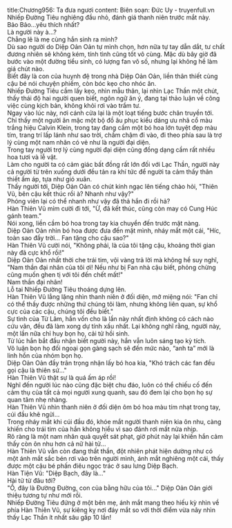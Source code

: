 title:Chương956: Ta đưa ngươi
content:
Biên soạn: Đức Uy - truyenfull.vn<br>Nhiếp Đường Tiêu nghiêng đầu nhỏ, đánh giá thanh niên trước mắt này.<br>Bảo Bảo…yêu thích nhất?<br>Là người này à...?<br>Chẳng lẽ là mẹ cùng hắn sinh ra mình?<br>Dù sao người do Diệp Oản Oản tự mình chọn, hơn nữa tự tay dẫn dắt, tư chất đương nhiên sẽ không kém, tính tình cũng tốt vô cùng. Mặc dù bây giờ đã bước vào một đường tiểu sinh, có lượng fan vô số, nhưng lại không hề làm giá chút nào.<br>Biết đây là con của huynh đệ trong nhà Diệp Oản Oản, liền thân thiết cùng cậu bé nói chuyện phiếm, còn bóc kẹo cho nhóc ăn.<br>Nhiếp Đường Tiêu cầm lấy kẹo, nhìn mẫu thân, lại nhìn Lạc Thần một chút, thấy thái độ hai người quen biết, ngôn ngữ ăn ý, đang tại thảo luận về công việc cùng kịch bản, không khỏi rơi vào trầm tư.<br>Ngay vào lúc này, nơi cánh cửa lại là một loạt tiếng bước chân truyền tới.<br>Chỉ thấy một người ăn mặc một bộ đồ âu phục kiểu dáng ưu nhã cổ màu trắng hiệu Calvin Klein, trong tay đang cầm một bó hoa lớn tuyệt đẹp màu tím, trang trí lấp lánh như sao trời, chầm chậm đi vào, đi theo phía sau là trợ lý cùng một nam nhân có vẻ như là người đại diện.<br>Trong tay người trợ lý cùng người đại diện cũng đồng dạng cầm rất nhiều hoa tươi và lễ vật.<br>Làm cho người ta có cảm giác bất đồng rất lớn đối với Lạc Thần, người này cả người từ trên xuống dưới đều tản ra khí tức để người ta cảm thấy thân thiết ấm áp, tựa như gió xuân.<br>Thấy người tới, Diệp Oản Oản có chút kinh ngạc lên tiếng chào hỏi, "Thiên Vũ, bên cậu kết thúc rồi à? Nhanh như vậy?"<br>Phóng viên lại có thể nhanh như vậy đã thả hắn đi rồi hả?<br>Hàn Thiên Vũ mỉm cười đi tới, "Ừ, đã kết thúc, cũng còn may có Cung Húc gánh team."<br>Nói xong, liền cầm bó hoa trong tay kia chuyển đến trước mặt nàng.<br>Diệp Oản Oản nhìn bó hoa được đưa đến mặt mình, nháy mắt một cái, "Híc, toàn sao đầy trời... Fan tặng cho cậu sao?"<br>Hàn Thiên Vũ cười nói, "Không phải, là của tôi tặng cậu, khoảng thời gian này đã cực khổ rồi!"<br>Diệp Oản Oản nhất thời che trái tim, vội vàng trả lời mà không hề suy nghĩ, "Nam thần đại nhân của tôi ơi! Nếu như bị Fan nhà cậu biết, phỏng chừng cũng muốn ghen tị với tôi đến chết mất!"<br>Nam thần đại nhân!<br>Lỗ tai Nhiếp Đường Tiêu thoáng dựng lên.<br>Hàn Thiên Vũ lẳng lặng nhìn thanh niên ở đối diện, mở miệng nói: "Fan chỉ có thể thấy được những thứ chúng tôi làm, nhưng không liên quan, sự khổ cực của các cậu, chúng tôi đều biết."<br>Sự tình của Từ Lâm, hắn vốn cho là lần này nhất định không có cách nào cứu vãn, đều đã làm xong dự tính xấu nhất. Lại không nghĩ rằng, người này, một lần nữa chỉ huy bọn họ, cải tử hồi sinh.<br>Từ lúc hắn bắt đầu nhận biết người này, hắn vẫn luôn sáng tạo kỳ tích.<br>Vô luận bọn họ đối ngoại gọn gàng sạch sẽ đến mức nào, “anh ta” mới là linh hồn của nhóm bọn họ.<br>Diệp Oản Oản đầy trân trọng nhận lấy bó hoa kia, "Khó trách các fan đều gọi cậu là thiên sứ..."<br>Hàn Thiên Vũ thật sự là quá ấm áp rồi!<br>Nghĩ đến người lúc nào cũng đặc biệt chu đáo, luôn có thể chiếu cố đến cảm thụ của tất cả mọi người xung quanh, sau đó đem lại cho bọn họ sự quan tâm nhẹ nhàng.<br>Hàn Thiên Vũ nhìn thanh niên ở đối diện ôm bó hoa màu tím nhạt trong tay, cúi đầu khẽ ngửi...<br>Trong nháy mắt khi cúi đầu đó, khóe mắt người thanh niên kia ôn nhu, càng khiến cho trái tim của hắn không hiểu vì sao đánh rơi mất nửa nhịp.<br>Rõ ràng là một nam nhân quả quyết sát phạt, giờ phút này lại khiến hắn cảm thấy còn ôn nhu hơn cả nữ hài tử…<br>Hàn Thiên Vũ vẫn còn đang thất thần, đột nhiên phát hiện dường như có một ánh mắt sắc bén rơi vào trên người mình, ánh mắt nghiêng một cái, thấy được một cậu bé phấn điêu ngọc trác ở sau lưng Diệp Bạch.<br>Hàn Tiện Vũ: "Diệp Bạch, đây là..."<br>Hài tử từ đâu tới?<br>"Ồ, đây là Đường Đường, con của bằng hữu của tôi..." Diệp Oản Oản giới thiệu tương tự như mới rồi.<br>Nhiếp Đường Tiêu đứng ở một bên mẹ, ánh mắt mang theo hiếu kỳ nhìn về phía Hàn Thiên Vũ, sự kiêng kỵ nơi đáy mắt so với thời điểm vừa nãy nhìn thấy Lạc Thần ít nhất sâu gấp 10 lần!
